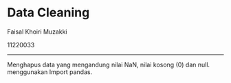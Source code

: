 # Data Cleaning
<p>Faisal Khoiri Muzakki</p>
<p>11220033</p>
<hr>
<p>Menghapus data yang mengandung nilai NaN, nilai kosong (0) dan null. menggunakan Import pandas.</p>